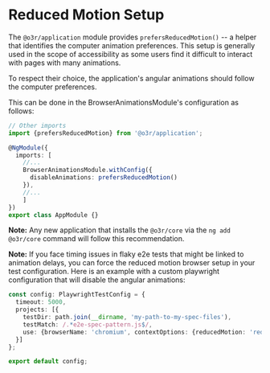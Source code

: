 # Reduced Motion Setup
The ``@o3r/application`` module provides ``prefersReducedMotion()`` -- a helper that identifies the computer animation preferences.
This setup is generally used in the scope of accessibility as some users find it difficult to interact with pages with many animations.

To respect their choice, the application's angular animations should follow the computer preferences.

This can be done in the BrowserAnimationsModule's configuration as follows:
```typescript
// Other imports
import {prefersReducedMotion} from '@o3r/application';

@NgModule({
  imports: [
    //...
    BrowserAnimationsModule.withConfig({
      disableAnimations: prefersReducedMotion()
    }),
    //...
    ]
})
export class AppModule {}
```

**Note:** Any new application that installs the ``@o3r/core`` via the ``ng add @o3r/core`` command will follow this recommendation.

**Note:** If you face timing issues in flaky e2e tests that might be linked to animation delays, you can force the reduced
motion browser setup in your test configuration.
Here is an example with a custom playwright configuration that will disable the angular animations:
```typescript
const config: PlaywrightTestConfig = {
  timeout: 5000,
  projects: [{
    testDir: path.join(__dirname, 'my-path-to-my-spec-files'),
    testMatch: /.*e2e-spec-pattern.js$/,
    use: {browserName: 'chromium', contextOptions: {reducedMotion: 'reduce'}}
  }]
};

export default config;
```
